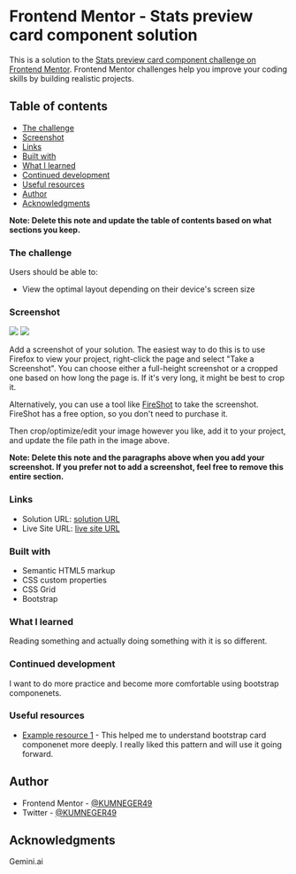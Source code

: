 # Frontend Mentor - Stats preview card component solution

This is a solution to the [Stats preview card component challenge on Frontend Mentor](https://www.frontendmentor.io/challenges/stats-preview-card-component-8JqbgoU62). Frontend Mentor challenges help you improve your coding skills by building realistic projects. 

## Table of contents

  - [The challenge](#the-challenge)
  - [Screenshot](#screenshot)
  - [Links](#links)
  - [Built with](#built-with)
  - [What I learned](#what-i-learned)
  - [Continued development](#continued-development)
  - [Useful resources](#useful-resources)
- [Author](#author)
- [Acknowledgments](#acknowledgments)

**Note: Delete this note and update the table of contents based on what sections you keep.**

### The challenge

Users should be able to:

- View the optimal layout depending on their device's screen size

### Screenshot

![](screenshot(3).png)
![](screenshot(4).png)

Add a screenshot of your solution. The easiest way to do this is to use Firefox to view your project, right-click the page and select "Take a Screenshot". You can choose either a full-height screenshot or a cropped one based on how long the page is. If it's very long, it might be best to crop it.

Alternatively, you can use a tool like [FireShot](https://getfireshot.com/) to take the screenshot. FireShot has a free option, so you don't need to purchase it. 

Then crop/optimize/edit your image however you like, add it to your project, and update the file path in the image above.

**Note: Delete this note and the paragraphs above when you add your screenshot. If you prefer not to add a screenshot, feel free to remove this entire section.**

### Links

- Solution URL: [solution URL](https://github.com/Kumneger49/stats-preview-card-component-main)
- Live Site URL: [live site URL](https://kumneger49.github.io/stats-preview-card-component-main/)

### Built with

- Semantic HTML5 markup
- CSS custom properties
- CSS Grid
- Bootstrap

### What I learned

Reading something and actually doing something with it is so different.
 

### Continued development

I want to do more practice and become more comfortable using bootstrap componenets.
 
### Useful resources

- [Example resource 1](https://www.gemini.com) - This helped me to understand bootstrap card componenet more deeply. I really liked this pattern and will use it going forward.

## Author

- Frontend Mentor - [@KUMNEGER49](https://www.frontendmentor.io/profile/@kumneger49)
- Twitter - [@KUMNEGER49](https://www.twitter.com/@kumneger49)

## Acknowledgments

Gemini.ai

